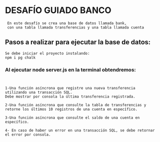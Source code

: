#  DESAFÍO GUIADO BANCO
```
 En este desafío se crea una base de datos llamada bank,
 con una tabla llamada transferencias y una tabla llamada cuenta

```

## Pasos a realizar para ejecutar la base de datos:

```
Se debe iniciar el proyecto instalando:
npm i pg chalk

```
### Al ejecutar node server.js en la terminal obtendremos:

```


1-Una función asíncrona que registre una nueva transferencia utilizando una transacción SQL. 
Debe mostrar por consola la última transferencia registrada.

2-Una función asíncrona que consulte la tabla de transferencias y retorne los últimos 10 registros de una cuenta en específico.

3-Una función asíncrona que consulte el saldo de una cuenta en específico.

4- En caso de haber un error en una transacción SQL, se debe retornar el error por consola.


```

